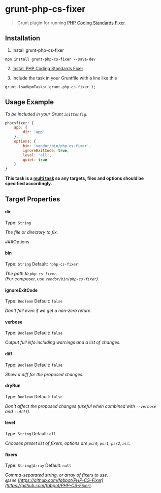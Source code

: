 # grunt-php-cs-fixer

> Grunt plugin for running [PHP Coding Standards Fixer](https://github.com/fabpot/PHP-CS-Fixer).

## Installation

1. Install grunt-php-cs-fixer
```
npm install grunt-php-cs-fixer --save-dev
```

2. [Install PHP Coding Standards Fixer](https://github.com/fabpot/PHP-CS-Fixer)

3. Include the task in your Gruntfile with a line like this
```
grunt.loadNpmTasks('grunt-php-cs-fixer');
```

## Usage Example

_To be included in your Grunt `initConfig`._

```js
phpcsfixer: {
	app: {
		dir: 'app'
	},
	options: {
		bin: 'vendor/bin/php-cs-fixer',
		ignoreExitCode: true,
		level: 'all',
		quiet: true
	}
}
```

__This task is a [multi task][] so any targets, files and options should be specified accordingly.__

[multi task]: https://github.com/gruntjs/grunt/wiki/Configuring-tasks

## Target Properties

#### dir
Type: `String`

_The file or directory to fix._

###Options

#### bin
Type: `String`  Default: `'php-cs-fixer'`

_The path to `php-cs-fixer`._  
_(For composer, use `vendor/bin/php-cs-fixer`)._

#### ignoreExitCode
Type: `Boolean` Default: `false`

_Don't fail even if we get a non-zero return._

#### verbose
Type: `Boolean` Default: `false`

_Output full info including warnings and a list of changes._

#### diff
Type: `Boolean` Default: `false`

_Show a diff for the proposed changes._

#### dryRun
Type: `Boolean` Default: `false`

_Don't affect the proposed changes (useful when combined with `--verbose` and `--diff`)._

#### level
Type: `String` Default: `all`

_Chooses preset list of fixers, options are `psr0`, `psr1`, `psr2`, `all`._

#### fixers
Type: `String|Array` Default: `null`

_Comma-separated string, or array of fixers to use._  
_@see [https://github.com/fabpot/PHP-CS-Fixer](https://github.com/fabpot/PHP-CS-Fixer)._
